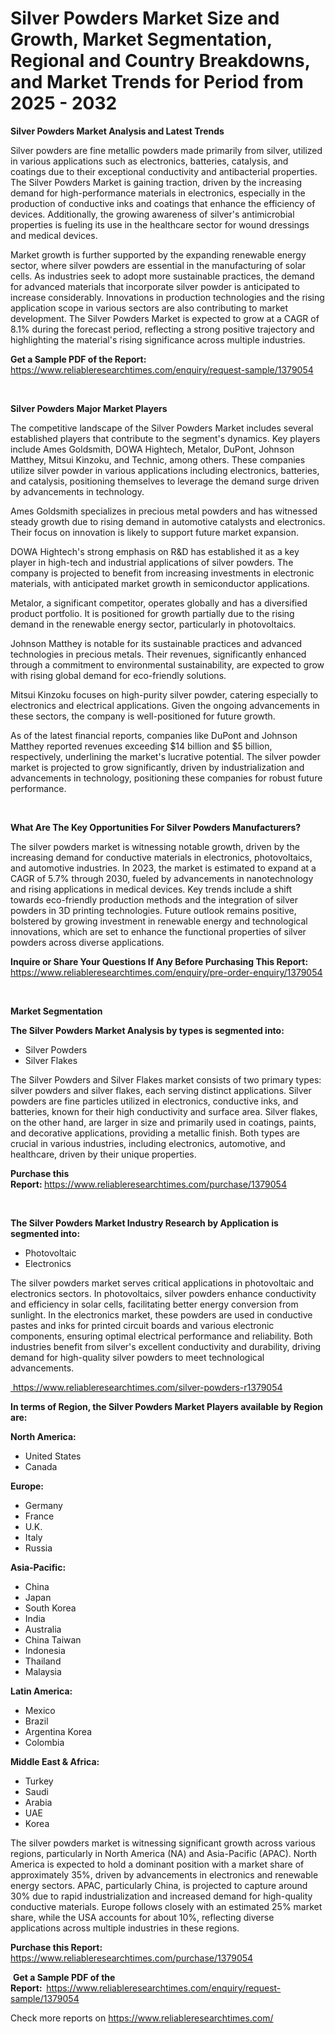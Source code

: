 <p><h1>Silver Powders Market Size and Growth, Market Segmentation, Regional and Country Breakdowns, and Market Trends for Period from 2025 -  2032</h1></p><p><strong>Silver Powders Market Analysis and Latest Trends</strong></p>
<p><p>Silver powders are fine metallic powders made primarily from silver, utilized in various applications such as electronics, batteries, catalysis, and coatings due to their exceptional conductivity and antibacterial properties. The Silver Powders Market is gaining traction, driven by the increasing demand for high-performance materials in electronics, especially in the production of conductive inks and coatings that enhance the efficiency of devices. Additionally, the growing awareness of silver's antimicrobial properties is fueling its use in the healthcare sector for wound dressings and medical devices.</p><p>Market growth is further supported by the expanding renewable energy sector, where silver powders are essential in the manufacturing of solar cells. As industries seek to adopt more sustainable practices, the demand for advanced materials that incorporate silver powder is anticipated to increase considerably. Innovations in production technologies and the rising application scope in various sectors are also contributing to market development. The Silver Powders Market is expected to grow at a CAGR of 8.1% during the forecast period, reflecting a strong positive trajectory and highlighting the material's rising significance across multiple industries.</p></p>
<p><strong>Get a Sample PDF of the Report:&nbsp;</strong> <a href="https://www.reliableresearchtimes.com/enquiry/request-sample/1379054?utm_campaign=2722&utm_medium=2&utm_source=Github&utm_content=ia&utm_term=31032025&utm_id=silver-powders">https://www.reliableresearchtimes.com/enquiry/request-sample/1379054</a></p>
<p>&nbsp;</p>
<p><strong>Silver Powders Major Market Players</strong></p>
<p><p>The competitive landscape of the Silver Powders Market includes several established players that contribute to the segment's dynamics. Key players include Ames Goldsmith, DOWA Hightech, Metalor, DuPont, Johnson Matthey, Mitsui Kinzoku, and Technic, among others. These companies utilize silver powder in various applications including electronics, batteries, and catalysis, positioning themselves to leverage the demand surge driven by advancements in technology.</p><p>Ames Goldsmith specializes in precious metal powders and has witnessed steady growth due to rising demand in automotive catalysts and electronics. Their focus on innovation is likely to support future market expansion.</p><p>DOWA Hightech's strong emphasis on R&D has established it as a key player in high-tech and industrial applications of silver powders. The company is projected to benefit from increasing investments in electronic materials, with anticipated market growth in semiconductor applications.</p><p>Metalor, a significant competitor, operates globally and has a diversified product portfolio. It is positioned for growth partially due to the rising demand in the renewable energy sector, particularly in photovoltaics.</p><p>Johnson Matthey is notable for its sustainable practices and advanced technologies in precious metals. Their revenues, significantly enhanced through a commitment to environmental sustainability, are expected to grow with rising global demand for eco-friendly solutions.</p><p>Mitsui Kinzoku focuses on high-purity silver powder, catering especially to electronics and electrical applications. Given the ongoing advancements in these sectors, the company is well-positioned for future growth.</p><p>As of the latest financial reports, companies like DuPont and Johnson Matthey reported revenues exceeding $14 billion and $5 billion, respectively, underlining the market's lucrative potential. The silver powder market is projected to grow significantly, driven by industrialization and advancements in technology, positioning these companies for robust future performance.</p></p>
<p>&nbsp;</p>
<p><strong>What Are The Key Opportunities For Silver Powders Manufacturers?</strong></p>
<p><p>The silver powders market is witnessing notable growth, driven by the increasing demand for conductive materials in electronics, photovoltaics, and automotive industries. In 2023, the market is estimated to expand at a CAGR of 5.7% through 2030, fueled by advancements in nanotechnology and rising applications in medical devices. Key trends include a shift towards eco-friendly production methods and the integration of silver powders in 3D printing technologies. Future outlook remains positive, bolstered by growing investment in renewable energy and technological innovations, which are set to enhance the functional properties of silver powders across diverse applications.</p></p>
<p><strong>Inquire or Share Your Questions If Any Before Purchasing This Report:</strong> <a href="https://www.reliableresearchtimes.com/enquiry/pre-order-enquiry/1379054?utm_campaign=2722&utm_medium=2&utm_source=Github&utm_content=ia&utm_term=31032025&utm_id=silver-powders">https://www.reliableresearchtimes.com/enquiry/pre-order-enquiry/1379054</a></p>
<p>&nbsp;</p>
<p><strong>Market Segmentation</strong></p>
<p><strong>The Silver Powders Market Analysis by types is segmented into:</strong></p>
<p><ul><li>Silver Powders</li><li>Silver Flakes</li></ul></p>
<p><p>The Silver Powders and Silver Flakes market consists of two primary types: silver powders and silver flakes, each serving distinct applications. Silver powders are fine particles utilized in electronics, conductive inks, and batteries, known for their high conductivity and surface area. Silver flakes, on the other hand, are larger in size and primarily used in coatings, paints, and decorative applications, providing a metallic finish. Both types are crucial in various industries, including electronics, automotive, and healthcare, driven by their unique properties.</p></p>
<p><strong>Purchase this Report:&nbsp;</strong><a href="https://www.reliableresearchtimes.com/purchase/1379054?utm_campaign=2722&utm_medium=2&utm_source=Github&utm_content=ia&utm_term=31032025&utm_id=silver-powders">https://www.reliableresearchtimes.com/purchase/1379054</a></p>
<p>&nbsp;</p>
<p><strong>The Silver Powders Market Industry Research by Application is segmented into:</strong></p>
<p><ul><li>Photovoltaic</li><li>Electronics</li></ul></p>
<p><p>The silver powders market serves critical applications in photovoltaic and electronics sectors. In photovoltaics, silver powders enhance conductivity and efficiency in solar cells, facilitating better energy conversion from sunlight. In the electronics market, these powders are used in conductive pastes and inks for printed circuit boards and various electronic components, ensuring optimal electrical performance and reliability. Both industries benefit from silver's excellent conductivity and durability, driving demand for high-quality silver powders to meet technological advancements.</p></p>
<p><a href="https://www.reliableresearchtimes.com/silver-powders-r1379054?utm_campaign=2722&utm_medium=2&utm_source=Github&utm_content=ia&utm_term=31032025&utm_id=silver-powders">&nbsp;https://www.reliableresearchtimes.com/silver-powders-r1379054</a></p>
<p><strong>In terms of Region, the Silver Powders Market Players available by Region are:</strong></p>
<p>
    <p> <strong> North America: </strong>
        <ul>
            <li>United States</li>
            <li>Canada</li>
        </ul>
        </p> 
    <p> <strong> Europe: </strong>
        <ul>
            <li>Germany</li>
            <li>France</li>
            <li>U.K.</li>
            <li>Italy</li>
            <li>Russia</li>
        </ul>
        </p> 
    <p> <strong> Asia-Pacific: </strong>
        <ul>
            <li>China</li>
            <li>Japan</li>
            <li>South Korea</li>
            <li>India</li>
            <li>Australia</li>
            <li>China Taiwan</li>
            <li>Indonesia</li>
            <li>Thailand</li>
            <li>Malaysia</li>
        </ul>
        </p> 
    <p> <strong> Latin America: </strong>
        <ul>
            <li>Mexico</li>
            <li>Brazil</li>
            <li>Argentina Korea</li>
            <li>Colombia</li>
        </ul>
        </p> 
    <p> <strong> Middle East & Africa: </strong>
        <ul>
            <li>Turkey</li>
            <li>Saudi</li>
            <li>Arabia</li>
            <li>UAE</li>
            <li>Korea</li>
        </ul>
    </p>
    </p>
<p><p>The silver powders market is witnessing significant growth across various regions, particularly in North America (NA) and Asia-Pacific (APAC). North America is expected to hold a dominant position with a market share of approximately 35%, driven by advancements in electronics and renewable energy sectors. APAC, particularly China, is projected to capture around 30% due to rapid industrialization and increased demand for high-quality conductive materials. Europe follows closely with an estimated 25% market share, while the USA accounts for about 10%, reflecting diverse applications across multiple industries in these regions.</p></p>
<p><strong>Purchase this Report: </strong><a href="https://www.reliableresearchtimes.com/purchase/1379054?utm_campaign=2722&utm_medium=2&utm_source=Github&utm_content=ia&utm_term=31032025&utm_id=silver-powders">https://www.reliableresearchtimes.com/purchase/1379054</a></p>
<p>&nbsp;<strong>Get a Sample PDF of the Report:&nbsp;&nbsp;</strong><a href="https://www.reliableresearchtimes.com/enquiry/request-sample/1379054?utm_campaign=2722&utm_medium=2&utm_source=Github&utm_content=ia&utm_term=31032025&utm_id=silver-powders">https://www.reliableresearchtimes.com/enquiry/request-sample/1379054</a></p>
<p><strong></strong></p>
<p>Check more reports on <a href="https://www.reliableresearchtimes.com/?utm_campaign=2722&utm_medium=2&utm_source=Github&utm_content=ia&utm_term=31032025&utm_id=silver-powders">https://www.reliableresearchtimes.com/</a></p>